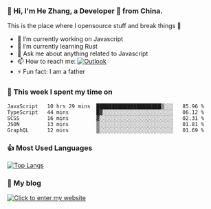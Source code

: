 ### 👋 Hi, I'm He Zhang, a Developer 🚀 from China.

This is the place where I opensource stuff and break things :rofl:

- 🔭  I’m currently working on Javascript
- 🌱  I’m currently learning Rust
- 💬  Ask me about anything related to Javascript
- 📫  How to reach me: [![Outlook](https://img.shields.io/badge/-Outlook-0078D4?style=flat&logo=Microsoft-Outlook&logoColor=white)](mailto:zhanghecool@outlook.com)
- ⚡  Fun fact: I am a father

### 💪 This week I spent my time on 
<!--START_SECTION:waka-->
```text
JavaScript   10 hrs 29 mins  █████████████████████▒░░░   85.96 % 
TypeScript   44 mins         █▓░░░░░░░░░░░░░░░░░░░░░░░   06.12 % 
SCSS         16 mins         ▓░░░░░░░░░░░░░░░░░░░░░░░░   02.31 % 
JSON         13 mins         ▒░░░░░░░░░░░░░░░░░░░░░░░░   01.81 % 
GraphQL      12 mins         ▒░░░░░░░░░░░░░░░░░░░░░░░░   01.69 % 
```
<!--END_SECTION:waka-->

### 👍 Most Used Languages
[![Top Langs](https://github-readme-stats.vercel.app/api/top-langs/?username=zhanghecool&layout=compact)](https://zhanghe.cool)

### 🌈 My blog 
[![Click to enter my website](https://cdn.jsdelivr.net/gh/zhanghecool/assets/images/gif/zhanghecools.gif)](https://zhanghe.cool)
